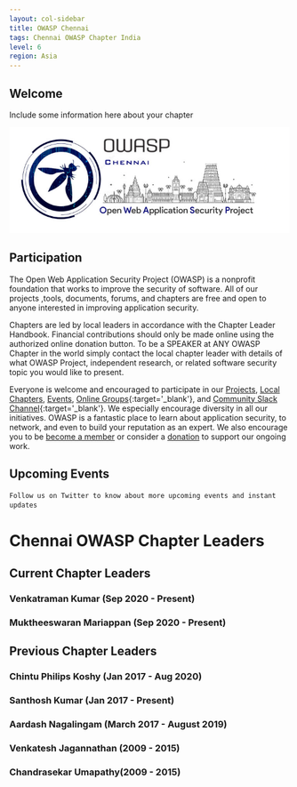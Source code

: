 ```yaml
---
layout: col-sidebar
title: OWASP Chennai
tags: Chennai OWASP Chapter India
level: 6
region: Asia
---
```


## Welcome
Include some information here about your chapter

<img src="assets/images/bug_dark_logo.png">

## Participation
The Open Web Application Security Project (OWASP) is a nonprofit foundation that works to improve the security of software. All of our projects ,tools, documents, forums, and chapters are free and open to anyone interested in improving application security. 

Chapters are led by local leaders in accordance with the Chapter Leader Handbook. Financial contributions should only be made online using the authorized online donation button. To be a SPEAKER at ANY OWASP Chapter in the world simply contact the local chapter leader with details of what OWASP Project, independent research, or related software security topic you would like to present.

Everyone is welcome and encouraged to participate in our [Projects](/projects), [Local Chapters](/chapters), [Events](/events), [Online Groups](https://groups.google.com/a/owasp.com/){:target='_blank'}, and [Community Slack Channel](https://owasp.slack.com/){:target='_blank'}. We especially encourage diversity in all our initiatives. OWASP is a fantastic place to learn about application security, to network, and even to build your reputation as an expert. We also encourage you to be [become a member](/membership) or consider a [donation](/donate) to support our ongoing work.

## Upcoming Events
```Follow us on Twitter to know about more upcoming events and instant updates```

# **Chennai OWASP Chapter Leaders**

## Current Chapter Leaders

### Venkatraman Kumar (Sep 2020 - Present)

### Muktheeswaran Mariappan (Sep 2020 - Present)

## Previous Chapter Leaders

### Chintu Philips Koshy (Jan 2017 - Aug 2020)

### Santhosh Kumar (Jan 2017 - Present)

### Aardash Nagalingam (March 2017 - August 2019)

### Venkatesh Jagannathan (2009 - 2015)

### Chandrasekar Umapathy(2009 - 2015)

